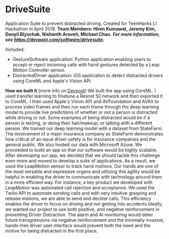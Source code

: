 # DriveSuite

Application Suite to prevent distracted driving.
Created for TeenHacks LI Hackathon in April 2019.
**Team Members: Hiren Kumawat, Jeremy Kim, Danyil Blyschak, Nishanth Araveti, Michael Chan.**
***For more information, see https://devpost.com/software/drivesuite.***

Included: 
* GestureSoftware application: Python application enabling users to accept or reject incoming calls with hand gestures detected by a Leap Motion Controller sensor.
* DistractedDriver application: iOS application to detect distracted drivers using CoreML and Apple's Vision API.

**How we built it** (more info on [Devpost](https://devpost.com/software/drivesuite))
We built the app using CoreML. I used transfer learning to finetune a Resnet 50 network and then exported it to CoreML. I then used Apple's Vision API and AVFoundation and AVKit to process video frames and then run each frame through the deep learning model to provide live predictions of whether or not a person is distracted while driving or not. Some examples of being distracted would be if a person is texting, or doing their hair/makeup, or talking with a different person. We trained our deep learning model with a dataset from StateFarm. The involvement of a major insurance company as StateFarm demonstrates how critical of an issue driver safety is for insurance companies and the general public. We also hosted our data with Microsoft Azure. We proceeded to build an app so that our software would be highly scalable. After developing our app, we decided that we should tackle this challenge even more and moved to develop a suite of applications. As a result, we used the LeapMotion sensor to track hand motions. Our hands are one of the most versatile and expressive organs and utilizing this agility would be helpful in enabling the driver to communicate with technology around them in a more efficient way. For instance, a key product we developed with LeapMotion was automated call rejection and acceptance. We used the Twilio API to automate sending calls and with very intuitive grasping and release motions, we are able to send and decline calls. This efficiency enables the driver to focus on driving and not getting into accidents.Ideally, we wanted our project to use both positive, and negative reinforcement in preventing Driver Distraction. The alarm and AI monitoring would deter future transgressions via negative reinforcement and the minimally invasive, hands-free driver user interface would prevent both the need and the motive for being distracted in the first place.